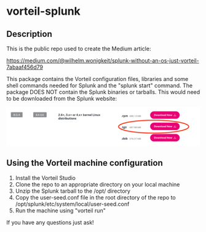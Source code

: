 # vorteil-splunk

## Description

This is the public repo used to create the Medium article:

https://medium.com/@wilhelm.wonigkeit/splunk-without-an-os-just-vorteil-7abaaf456d79

This package contains the Vorteil configuration files, libraries and some shell commands needed for Splunk and the "splunk start" command. The package DOES NOT contain the Splunk binaries or tarballs. This would need to be downloaded from the Splunk website:

![alt text](download.png?raw=true "Splunk Download")

## Using the Vorteil machine configuration

1. Install the Vorteil Studio
2. Clone the repo to an appropriate directory on your local machine
3. Unzip the Splunk tarball to the /opt/ directory
4. Copy the user-seed.conf file in the root directory of the repo to /opt/splunk/etc/system/local/user-seed.conf
5. Run the machine using "vorteil run"

If you have any questions just ask!
